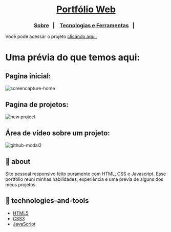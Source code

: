 <h1 align="center"><a href="https://joneilson-portfolio.netlify.app/" target="_blank">Portfólio Web</a></h1>

<h3 align="center">
    <p align="center">
      <a href="#-about">Sobre</a>&nbsp;&nbsp;&nbsp;|&nbsp;&nbsp;&nbsp;
      <a href="#-technologies-and-tools">Tecnologias e Ferramentas</a>&nbsp;&nbsp;&nbsp;|&nbsp;&nbsp;&nbsp;
  </p>
</h3>

Você pode acessar o projeto <a href="https://joneilson-portfolio.netlify.app/" target="_blank">clicando aqui:</a>

<h1>Uma prévia do que temos aqui:</h1>

<h2>Pagina inicial:</h2>

![screencapture-home](https://user-images.githubusercontent.com/73480168/203664815-2f05f08b-e534-435e-8b7e-c1d693fe524e.png)

<h2>Pagina de projetos:</h2>

![new project](https://user-images.githubusercontent.com/73480168/203645967-9b7821bc-5939-427e-9a78-ef7c9b2157e0.png)

<h2>Área de vídeo sobre um projeto:</h2>

![github-modal2](https://user-images.githubusercontent.com/73480168/202449623-ced66ac4-b8f4-4d1a-a80f-a79da1bc1675.png)

## 🔖 about

Site pessoal responsivo feito puramente com HTML, CSS e Javascript. Esse portfólio reuni minhas habilidades, experiência e uma prévia de alguns dos meus projetos.

## 🚀 technologies-and-tools

* [HTML5](https://developer.mozilla.org/en-US/docs/Glossary/HTML5)
* [CSS3](https://developer.mozilla.org/en-US/docs/Web/CSS)
* [JavaScript](https://www.javascript.com/)

